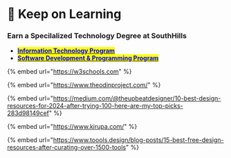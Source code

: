 # 📰 Keep on Learning

### Earn a Specilalized Technology Degree at SouthHills

* [<mark style="color:blue;">**Information Technology Program**</mark>](https://www.southhills.edu/programs/information-technology/)
* [<mark style="color:blue;">**Software Development & Programming Program**</mark>](https://www.southhills.edu/programs/software-development-programming/)

{% embed url="https://w3schools.com" %}

{% embed url="https://www.theodinproject.com/" %}

{% embed url="https://medium.com/@theupbeatdesigner/10-best-design-resources-for-2024-after-trying-100-here-are-my-top-picks-283d98149cef" %}

{% embed url="https://www.kirupa.com/" %}

{% embed url="https://www.toools.design/blog-posts/15-best-free-design-resources-after-curating-over-1500-tools" %}
